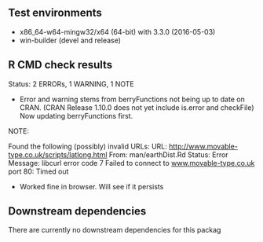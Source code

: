 ## Test environments
* x86_64-w64-mingw32/x64 (64-bit) with 3.3.0 (2016-05-03)
* win-builder (devel and release)

## R CMD check results

Status: 2 ERRORs, 1 WARNING, 1 NOTE

* Error and warning stems from berryFunctions not being up to date on CRAN.
(CRAN Release 1.10.0 does not yet include is.error and checkFile)
Now updating berryFunctions first.

NOTE:

Found the following (possibly) invalid URLs:
  URL: http://www.movable-type.co.uk/scripts/latlong.html
    From: man/earthDist.Rd
    Status: Error
    Message: libcurl error code 7
    	Failed to connect to www.movable-type.co.uk port 80: Timed out
    	
* Worked fine in browser. Will see if it persists

## Downstream dependencies
There are currently no downstream dependencies for this packag
